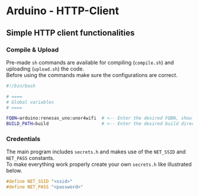 # Arduino - HTTP-Client 

## Simple HTTP client functionalities

### Compile & Upload

Pre-made `sh` commands are available for compiling (`compile.sh`) and uploading (`upload.sh`) the code.  
Before using the commands make sure the configurations are correct.

```bash
#!/bin/bash

# ====
# Global variables
# ====

FQBN=arduino:renesas_uno:unor4wifi  # <-- Enter the desired FQBN, should be something like "arduino:renesas_uno:unor4wifi"
BUILD_PATH=build                    # <-- Enter the desired build directory path, should be somethind like "build"
```

### Credentials

The main program includes `secrets.h` and makes use of the `NET_SSID` and `NET_PASS` constants.  
To make everything work properly create your own `secrets.h` like illustrated below.

```c
#define NET_SSID "<ssid>"
#define NET_PASS "<password>"
```
